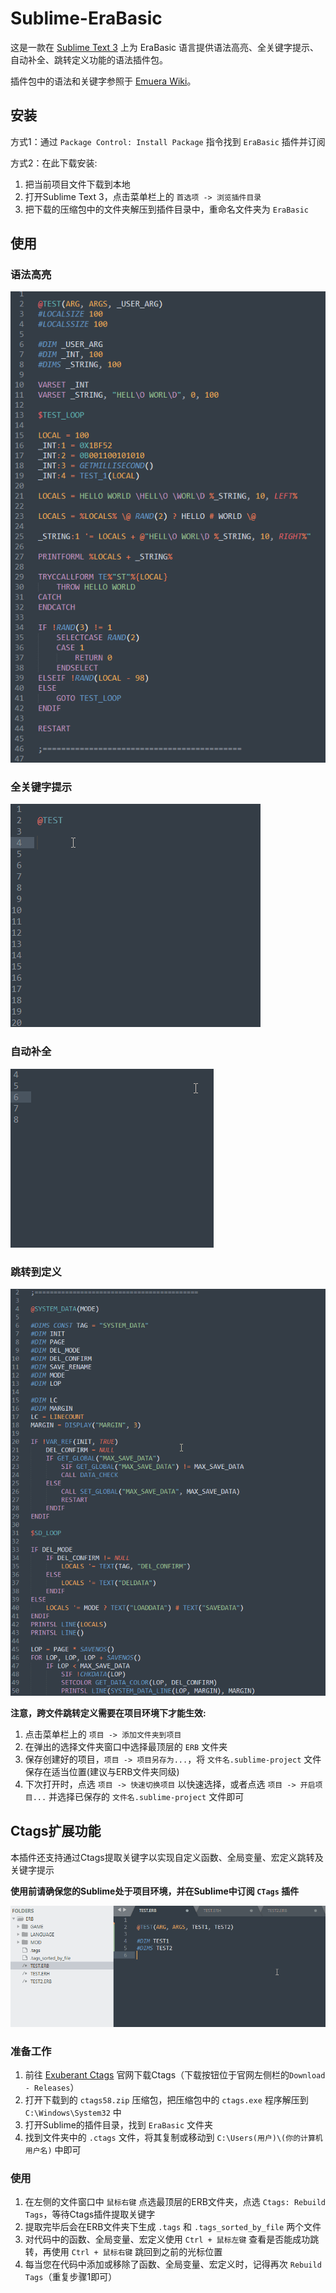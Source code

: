 # Sublime-EraBasic
这是一款在 [Sublime Text 3](http://www.sublimetext.com/) 上为 EraBasic 语言提供语法高亮、全关键字提示、自动补全、跳转定义功能的语法插件包。

插件包中的语法和关键字参照于 [Emuera Wiki](https://osdn.net/projects/emuera/wiki/FrontPage)。

## 安装
方式1：通过 `Package Control: Install Package` 指令找到 `EraBasic` 插件并订阅

方式2：在此下载安装:
1. 把当前项目文件下载到本地
2. 打开Sublime Text 3，点击菜单栏上的 `首选项 -> 浏览插件目录`
3. 把下载的压缩包中的文件夹解压到插件目录中，重命名文件夹为 `EraBasic`

## 使用

### 语法高亮
![](example_highlighting.png)


### 全关键字提示
![](example_full_keyword.gif)


### 自动补全
![](example_auto_complete.gif)


### 跳转到定义
![](example_goto_definition.gif)


**注意，跨文件跳转定义需要在项目环境下才能生效:**
1. 点击菜单栏上的 `项目 -> 添加文件夹到项目`
2. 在弹出的选择文件夹窗口中选择最顶层的 `ERB` 文件夹
3. 保存创建好的项目，`项目 -> 项目另存为...`，将 `文件名.sublime-project` 文件保存在适当位置(建议与ERB文件夹同级)
4. 下次打开时，点选 `项目 -> 快速切换项目` 以快速选择，或者点选 `项目 -> 开启项目...` 并选择已保存的 `文件名.sublime-project` 文件即可

## Ctags扩展功能
本插件还支持通过Ctags提取关键字以实现自定义函数、全局变量、宏定义跳转及关键字提示

**使用前请确保您的Sublime处于项目环境，并在Sublime中订阅 `CTags` 插件**

![](example_ctags.gif)


### 准备工作
1. 前往 [Exuberant Ctags](http://ctags.sourceforge.net/) 官网下载Ctags（下载按钮位于官网左侧栏的`Download - Releases`）
2. 打开下载到的 `ctags58.zip` 压缩包，把压缩包中的 `ctags.exe` 程序解压到 `C:\Windows\System32` 中
4. 打开Sublime的插件目录，找到 `EraBasic` 文件夹
5. 找到文件夹中的 `.ctags` 文件，将其复制或移动到 `C:\Users(用户)\(你的计算机用户名)` 中即可

### 使用
1. 在左侧的文件窗口中 `鼠标右键` 点选最顶层的ERB文件夹，点选 `Ctags: Rebuild Tags`，等待Ctags插件提取关键字
2. 提取完毕后会在ERB文件夹下生成 `.tags` 和 `.tags_sorted_by_file` 两个文件
3. 对代码中的函数、全局变量、宏定义使用 `Ctrl + 鼠标左键` 查看是否能成功跳转，再使用 `Ctrl + 鼠标右键` 跳回到之前的光标位置
4. 每当您在代码中添加或移除了函数、全局变量、宏定义时，记得再次 `Rebuild Tags`（重复步骤1即可）
